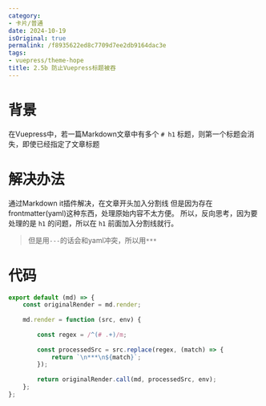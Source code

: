 ```yaml
---
category:
- 卡片/普通
date: 2024-10-19
isOriginal: true
permalink: /f8935622ed8c7709d7ee2db9164dac3e
tags:
- vuepress/theme-hope
title: 2.5b 防止Vuepress标题被吞
---
```

# 背景
在Vuepress中，若一篇Markdown文章中有多个 `# h1` 标题，则第一个标题会消失，即使已经指定了文章标题
# 解决办法
通过Markdown it插件解决，在文章开头加入分割线
但是因为存在frontmatter(yaml)这种东西，处理原始内容不太方便。
所以，反向思考，因为要处理的是 `h1` 的问题，所以在 `h1` 前面加入分割线就行。
> 但是用`---`的话会和yaml冲突，所以用`***`
# 代码
```javascript
export default (md) => {  
    const originalRender = md.render;  
  
    md.render = function (src, env) {  
  
        const regex = /^(# .+)/m;  
  
        const processedSrc = src.replace(regex, (match) => {  
            return `\n***\n${match}`;  
        });  
  
        return originalRender.call(md, processedSrc, env);  
    };  
};
```